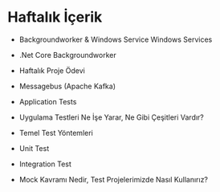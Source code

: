 ﻿# Haftalık İçerik

- Backgroundworker & Windows Service Windows Services

- .Net Core Backgroundworker

- Haftalık Proje Ödevi

- Messagebus (Apache Kafka)

- Application Tests

- Uygulama Testleri Ne İşe Yarar, Ne Gibi Çeşitleri Vardır?

- Temel Test Yöntemleri

- Unit Test

- Integration Test

- Mock Kavramı Nedir, Test Projelerimizde Nasıl Kullanırız?